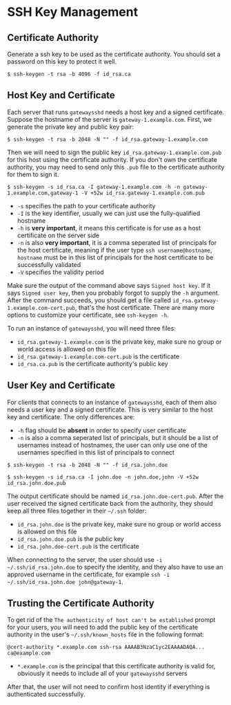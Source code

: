 SSH Key Management
==================

Certificate Authority
---------------------

Generate a ssh key to be used as the certificate authority. You should set a password on this key to protect it well.

```
$ ssh-keygen -t rsa -b 4096 -f id_rsa.ca
```

Host Key and Certificate
------------------------

Each server that runs `gatewaysshd` needs a host key and a signed certificate. Suppose the hostname of the server is `gateway-1.example.com`. First, we generate the private key and public key pair:

```
$ ssh-keygen -t rsa -b 2048 -N "" -f id_rsa.gateway-1.example.com
```

Then we will need to sign the public key `id_rsa.gateway-1.example.com.pub` for this host using the certificate authority. If you don't own the certificate authority, you may need to send only this `.pub` file to the certificate authority for them to sign it.

```
$ ssh-keygen -s id_rsa.ca -I gateway-1.example.com -h -n gateway-1.example.com,gateway-1 -V +52w id_rsa.gateway-1.example.com.pub
```

* `-s` specifies the path to your certificate authority
* `-I` is the key identifier, usually we can just use the fully-qualified hostname
* `-h` is **very important**, it means this certificate is for use as a host certificate on the server side
* `-n` is also **very important**, it is a comma seperated list of principals for the host certificate, meaning if the user type `ssh username@hostname`, `hostname` must be in this list of principals for the host certificate to be successfully validated
* `-V` specifies the validity period

Make sure the output of the command above says `Signed host key`. If it says `Signed user key`, then you probably forgot to supply the `-h` argument. After the command succeeds, you should get a file called `id_rsa.gateway-1.example.com-cert.pub`, that's the host certificate. There are many more options to customize your certificate, see `ssh-keygen -h`.

To run an instance of `gatewaysshd`, you will need three files:

* `id_rsa.gateway-1.example.com` is the private key, make sure no group or world access is allowed on this file
* `id_rsa.gateway-1.example.com-cert.pub` is the certificate
* `id_rsa.ca.pub` is the certificate authority's public key

User Key and Certificate
------------------------

For clients that connects to an instance of `gatewaysshd`, each of them also needs a user key and a signed certificate. This is very similar to the host key and certificate. The only differences are:

* `-h` flag should be **absent** in order to specify user certificate
* `-n` is also a comma seperated list of principals, but it should be a list of usernames instead of hostnames, the user can only use one of the usernames specified in this list of principals to connect

```
$ ssh-keygen -t rsa -b 2048 -N "" -f id_rsa.john.doe
```

```
$ ssh-keygen -s id_rsa.ca -I john.doe -n john.doe,john -V +52w id_rsa.john.doe.pub
```

The output certificate should be named `id_rsa.john.doe-cert.pub`. After the user received the signed certificate back from the authority, they should keep all three files together in their `~/.ssh` folder:

* `id_rsa.john.doe` is the private key, make sure no group or world access is allowed on this file
* `id_rsa.john.doe.pub` is the public key
* `id_rsa.john.doe-cert.pub` is the certificate

When connecting to the server, the user should use `-i ~/.ssh/id_rsa.john.doe` to specify the identity, and they also have to use an approved username in the certificate, for example `ssh -i ~/.ssh/id_rsa.john.doe john@gateway-1`.

Trusting the Certificate Authority
----------------------------------

To get rid of the `The authenticity of host can't be established` prompt for your users, you will need to add the public key of the certificate authority in the user's `~/.ssh/known_hosts` file in the following format:

```
@cert-authority *.example.com ssh-rsa AAAAB3NzaC1yc2EAAAADAQA... ca@example.com
```

* `*.example.com` is the principal that this certificate authority is valid for, obviously it needs to include all of your `gatewaysshd` servers

After that, the user will not need to confirm host identity if everything is authenticated successfully.

